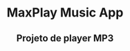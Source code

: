 <div align="center">
  <h1>MaxPlay Music App</h1>
</div>
<div align="center">
  <h2>Projeto de player MP3 </h2>
</div>

